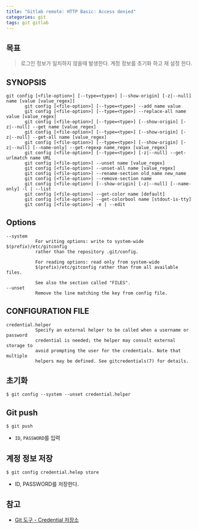 ```yaml
---
title: "Gitlab remote: HTTP Basic: Access denied"
categories: git
tags: git gitlab
---
```


## 목표
> 로그인 정보가 일치하지 않을때 발생한다. 계정 정보를 초기화 하고 재 설정 한다.

## SYNOPSIS
```
git config [<file-option>] [--type=<type>] [--show-origin] [-z|--null] name [value [value_regex]]
       git config [<file-option>] [--type=<type>] --add name value
       git config [<file-option>] [--type=<type>] --replace-all name value [value_regex]
       git config [<file-option>] [--type=<type>] [--show-origin] [-z|--null] --get name [value_regex]
       git config [<file-option>] [--type=<type>] [--show-origin] [-z|--null] --get-all name [value_regex]
       git config [<file-option>] [--type=<type>] [--show-origin] [-z|--null] [--name-only] --get-regexp name_regex [value_regex]
       git config [<file-option>] [--type=<type>] [-z|--null] --get-urlmatch name URL
       git config [<file-option>] --unset name [value_regex]
       git config [<file-option>] --unset-all name [value_regex]
       git config [<file-option>] --rename-section old_name new_name
       git config [<file-option>] --remove-section name
       git config [<file-option>] [--show-origin] [-z|--null] [--name-only] -l | --list
       git config [<file-option>] --get-color name [default]
       git config [<file-option>] --get-colorbool name [stdout-is-tty]
       git config [<file-option>] -e | --edit
```

## Options
```
--system
           For writing options: write to system-wide $(prefix)/etc/gitconfig
           rather than the repository .git/config.

           For reading options: read only from system-wide
           $(prefix)/etc/gitconfig rather than from all available files.

           See also the section called "FILES".
--unset
           Remove the line matching the key from config file.
```

## CONFIGURATION FILE
```
credential.helper
           Specify an external helper to be called when a username or password
           credential is needed; the helper may consult external storage to
           avoid prompting the user for the credentials. Note that multiple
           helpers may be defined. See gitcredentials(7) for details.
```
## 초기화
```
$ git config --system --unset credential.helper
```

## Git push
```
$ git push
```
- `ID`, `PASSWORD`를 입력

## 계정 정보 저장
```
$ git config credential.helep store
```
- ID, PASSWORD를 저장한다.

## 참고
- [Git 도구 - Credential 저장소](https://git-scm.com/book/ko/v2/Git-%EB%8F%84%EA%B5%AC-Credential-%EC%A0%80%EC%9E%A5%EC%86%8C)
